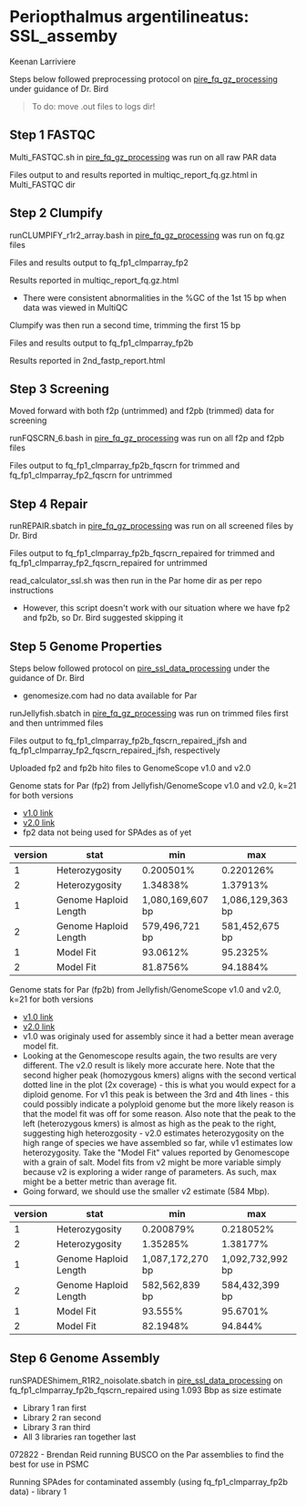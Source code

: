 # Periopthalmus argentilineatus: SSL_assemby

Keenan Larriviere

Steps below followed preprocessing protocol on [pire_fq_gz_processing](https://github.com/philippinespire/pire_fq_gz_processing) under guidance of Dr. Bird

> To do: move .out files to logs dir!

## Step 1 FASTQC

Multi_FASTQC.sh in [pire_fq_gz_processing](https://github.com/philippinespire/pire_fq_gz_processing) was run on all raw PAR data

Files output to and results reported in multiqc_report_fq.gz.html in Multi_FASTQC dir

## Step 2 Clumpify

runCLUMPIFY_r1r2_array.bash in [pire_fq_gz_processing](https://github.com/philippinespire/pire_fq_gz_processing) was run on fq.gz files

Files and results output to fq_fp1_clmparray_fp2

Results reported in multiqc_report_fq.gz.html
- There were consistent abnormalities in the %GC of the 1st 15 bp when data was viewed in MultiQC

Clumpify was then run a second time, trimming the first 15 bp

Files and results output to fq_fp1_clmparray_fp2b

Results reported in 2nd_fastp_report.html

## Step 3 Screening

Moved forward with both f2p (untrimmed) and f2pb (trimmed) data for screening

runFQSCRN_6.bash in [pire_fq_gz_processing](https://github.com/philippinespire/pire_fq_gz_processing) was run on all f2p and f2pb files

Files output to fq_fp1_clmparray_fp2b_fqscrn for trimmed and fq_fp1_clmparray_fp2_fqscrn for untrimmed

## Step 4 Repair

runREPAIR.sbatch in [pire_fq_gz_processing](https://github.com/philippinespire/pire_fq_gz_processing) was run on all screened files by Dr. Bird

Files output to fq_fp1_clmparray_fp2b_fqscrn_repaired for trimmed and fq_fp1_clmparray_fp2_fqscrn_repaired for untrimmed

read_calculator_ssl.sh was then run in the Par home dir as per repo instructions
- However, this script doesn't work with our situation where we have fp2 and fp2b, so Dr. Bird suggested skipping it

## Step 5 Genome Properties

Steps below followed protocol on [pire_ssl_data_processing](https://github.com/philippinespire/pire_ssl_data_processing) under the guidance of Dr. Bird

- genomesize.com had no data available for Par

runJellyfish.sbatch in [pire_fq_gz_processing](https://github.com/philippinespire/pire_fq_gz_processing) was run on trimmed files first and then untrimmed files

Files output to fq_fp1_clmparray_fp2b_fqscrn_repaired_jfsh and fq_fp1_clmparray_fp2_fqscrn_repaired_jfsh, respectively

Uploaded fp2 and fp2b hito files to GenomeScope v1.0 and v2.0

Genome stats for Par (fp2) from Jellyfish/GenomeScope v1.0 and v2.0, k=21 for both versions
- [v1.0 link](http://genomescope.org/analysis.php?code=6ie1xZrvsS5m4MXxhSqg)
- [v2.0 link](http://genomescope.org/genomescope2.0/analysis.php?code=CkFpsIcRUMVJ3IOYxV5M)
- fp2 data not being used for SPAdes as of yet

version    |stat    |min    |max
------  |------ |------ |------
1  |Heterozygosity  |0.200501%       |0.220126%
2  |Heterozygosity  |1.34838%       |1.37913%
1  |Genome Haploid Length   |1,080,169,607 bp |1,086,129,363 bp
2  |Genome Haploid Length   |579,496,721 bp |581,452,675 bp
1  |Model Fit       |93.0612%         |95.2325%
2  |Model Fit       |81.8756%       |94.1884%

Genome stats for Par (fp2b) from Jellyfish/GenomeScope v1.0 and v2.0, k=21 for both versions
- [v1.0 link](http://genomescope.org/analysis.php?code=I9puLlREIec3rYyYvB6G)
- [v2.0 link](http://genomescope.org/genomescope2.0/analysis.php?code=LxzqHbceNr3VM8DPraVU)
- v1.0 was originaly used for assembly since it had a better mean average model fit.
- Looking at the Genomescope results again, the two results are very different. The v2.0 result is likely more accurate here. Note that the second higher peak (homozygous kmers) aligns with the second vertical dotted line in the plot (2x coverage) - this is what you would expect for a diploid genome. For v1 this peak is between the 3rd and 4th lines - this could possibly indicate a polyploid genome but the more likely reason is that the model fit was off for some reason. Also note that the peak to the left (heterozygous kmers) is almost as high as the peak to the right, suggesting high heterozgosity - v2.0 estimates heterozygosity on the high range of species we have assembled so far, while v1 estimates low heterozygosity. Take the "Model Fit" values reported by Genomescope with a grain of salt. Model fits from v2 might be more variable simply because v2 is exploring a wider range of parameters. As such, max might be a better metric than average fit.
- Going forward, we should use the smaller v2 estimate (584 Mbp).

version    |stat    |min    |max
------  |------ |------ |------
1  |Heterozygosity  |0.200879%       |0.218052%
2  |Heterozygosity  |1.35285%       |1.38177%
1  |Genome Haploid Length   |1,087,172,270 bp |1,092,732,992 bp
2  |Genome Haploid Length   |582,562,839 bp |584,432,399 bp
1  |Model Fit       |93.555%       |95.6701%
2  |Model Fit       |82.1948%       |94.844%

## Step 6 Genome Assembly

runSPADEShimem_R1R2_noisolate.sbatch in [pire_ssl_data_processing](https://github.com/philippinespire/pire_ssl_data_processing) on fq_fp1_clmparray_fp2b_fqscrn_repaired using 1.093 Bbp as size estimate
- Library 1 ran first
- Library 2 ran second
- Library 3 ran third
- All 3 libraries ran together last

072822 - Brendan Reid running BUSCO on the Par assemblies to find the best for use in PSMC

Running SPAdes for contaminated assembly (using fq_fp1_clmparray_fp2b data) - library 1
